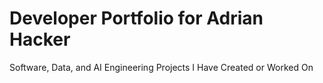 # Developer Portfolio for Adrian Hacker
Software, Data, and AI Engineering Projects I Have Created or Worked On
